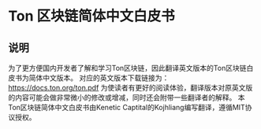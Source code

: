 # Ton 区块链简体中文白皮书

## 说明  
为了更方便国内开发者了解和学习Ton区块链，因此翻译英文版本的Ton区块链白皮书为简体中文版本。
对应的英文版本下载链接为：https://docs.ton.org/ton.pdf 
为使读者有更好的阅读体验，翻译版本对原英文版的内容可能会做非常微小的修改或增减，同时还会附带一些翻译者的解释。
本Ton区块链简体中文白皮书由Kenetic Captital的Kojhliang编写翻译，遵循MIT协议授权。